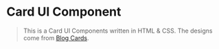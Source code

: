 # Card UI Component

> This is a Card UI Components written in HTML & CSS. The designs come from [Blog Cards](https://uidesigndaily.com/posts/sketch-blog-cards-post-article-thumbnail-day-997).
